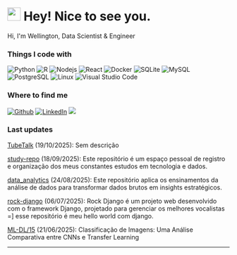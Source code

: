 <h1><img src="https://emojis.slackmojis.com/emojis/images/1643514418/3958/storm_trooper.gif?1643514418" width="30"/> Hey! Nice to see you.</h1>
<p>Hi, I'm Wellington, Data Scientist & Engineer</p>

<h3>Things I code with</h3>
<p>
  <img alt="Python" src="https://img.shields.io/badge/-Python-000?style=flat-square&logo=python&logoColor=white" />
  <img alt="R" src="https://img.shields.io/badge/-R-000000?style=flat-square&logo=r&logoColor=white" />
  <img alt="Nodejs" src="https://img.shields.io/badge/-Nodejs-000?style=flat-square&logo=Node.js&logoColor=white" />
  <img alt="React" src="https://img.shields.io/badge/-React-000000?style=flat-square&logo=react&logoColor=white" />
  <img alt="Docker" src="https://img.shields.io/badge/-Docker-000?style=flat-square&logo=docker&logoColor=white" />
  <img alt="SQLite" src="https://img.shields.io/badge/-SQLite-000000?style=flat-square&logo=sqlite&logoColor=white" />
  <img alt="MySQL" src="https://img.shields.io/badge/-MySQL-000?style=flat-square&logo=mysql&logoColor=white" />
  <img alt="PostgreSQL" src="https://img.shields.io/badge/-PostgreSQL-000000?style=flat-square&logo=postgresql&logoColor=white" />
  <img alt="Linux" src="https://img.shields.io/badge/-Linux-000000?style=flat-square&logo=linux&logoColor=white" />
  <img alt="Visual Studio Code" src="https://img.shields.io/badge/-VSCode-000000?style=flat-square&logo=visual-studio-code&logoColor=white" />
</p>

<h3>Where to find me</h3>
<p>
  <a href="https://github.com/esscova" target="_blank"><img alt="Github" src="https://img.shields.io/badge/GitHub-%2312100E.svg?&style=for-the-badge&logo=Github&logoColor=white" /></a>
  <a href="https://www.linkedin.com/in/wellington-moreira-santos" target="_blank"><img alt="LinkedIn" src="https://img.shields.io/badge/linkedin-%230077B5.svg?&style=for-the-badge&logo=linkedin&logoColor=white" /></a>
  <a href="mailto:wmoreira.ds@gmail.com"><img src="https://img.shields.io/badge/Gmail-D14836?style=for-the-badge&logo=gmail&logoColor=white"/> </a>
</p>

<h3>Last updates</h3>
<p>
<a href="https://github.com/esscova/TubeTalk" target="_blank">TubeTalk</a> (19/10/2025): Sem descrição
</p>

<p>
<a href="https://github.com/esscova/study-repo" target="_blank">study-repo</a> (18/09/2025): Este repositório é um espaço pessoal de registro e organização dos meus constantes estudos em tecnologia e dados.
</p>

<p>
<a href="https://github.com/esscova/data_analytics" target="_blank">data_analytics</a> (24/08/2025): Este repositório aplica os ensinamentos da análise de dados para transformar dados brutos em insights estratégicos. 
</p>

<p>
<a href="https://github.com/esscova/rock-django" target="_blank">rock-django</a> (06/07/2025): Rock Django é um projeto web desenvolvido com o framework Django, projetado para gerenciar os melhores vocalistas =] esse repositório é meu hello world com django.
</p>

<p>
<a href="https://github.com/esscova/ML-DL/tree/main/15%20-%20Classificando%20imagens%20com%20CNN%20e%20TL%20no%20TensorFlow" target="_blank">ML-DL/15</a> (21/06/2025): Classificação de Imagens: Uma Análise Comparativa entre CNNs e Transfer Learning
</p>

---
